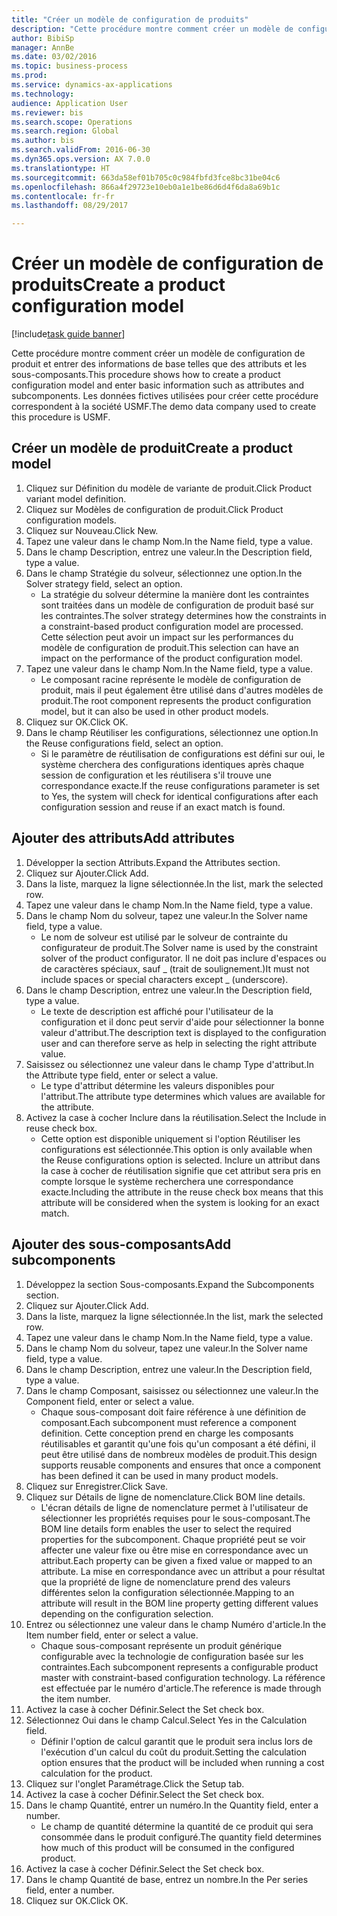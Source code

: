 ```yaml
--- 
title: "Créer un modèle de configuration de produits"
description: "Cette procédure montre comment créer un modèle de configuration de produit et entrer des informations de base telles que des attributs et les sous-composants."
author: BibiSp
manager: AnnBe
ms.date: 03/02/2016
ms.topic: business-process
ms.prod: 
ms.service: dynamics-ax-applications
ms.technology: 
audience: Application User
ms.reviewer: bis
ms.search.scope: Operations
ms.search.region: Global
ms.author: bis
ms.search.validFrom: 2016-06-30
ms.dyn365.ops.version: AX 7.0.0
ms.translationtype: HT
ms.sourcegitcommit: 663da58ef01b705c0c984fbfd3fce8bc31be04c6
ms.openlocfilehash: 866a4f29723e10eb0a1e1be86d6d4f6da8a69b1c
ms.contentlocale: fr-fr
ms.lasthandoff: 08/29/2017

---
```

# <a name="create-a-product-configuration-model"></a><span data-ttu-id="0f2fb-103">Créer un modèle de configuration de produits</span><span class="sxs-lookup"><span data-stu-id="0f2fb-103">Create a product configuration model</span></span>

[!include[task guide banner](../../includes/task-guide-banner.md)]

<span data-ttu-id="0f2fb-104">Cette procédure montre comment créer un modèle de configuration de produit et entrer des informations de base telles que des attributs et les sous-composants.</span><span class="sxs-lookup"><span data-stu-id="0f2fb-104">This procedure shows how to create a product configuration model and enter basic information such as attributes and subcomponents.</span></span> <span data-ttu-id="0f2fb-105">Les données fictives utilisées pour créer cette procédure correspondent à la société USMF.</span><span class="sxs-lookup"><span data-stu-id="0f2fb-105">The demo data company used to create this procedure is USMF.</span></span>


## <a name="create-a-product-model"></a><span data-ttu-id="0f2fb-106">Créer un modèle de produit</span><span class="sxs-lookup"><span data-stu-id="0f2fb-106">Create a product model</span></span>
1. <span data-ttu-id="0f2fb-107">Cliquez sur Définition du modèle de variante de produit.</span><span class="sxs-lookup"><span data-stu-id="0f2fb-107">Click Product variant model definition.</span></span>
2. <span data-ttu-id="0f2fb-108">Cliquez sur Modèles de configuration de produit.</span><span class="sxs-lookup"><span data-stu-id="0f2fb-108">Click Product configuration models.</span></span>
3. <span data-ttu-id="0f2fb-109">Cliquez sur Nouveau.</span><span class="sxs-lookup"><span data-stu-id="0f2fb-109">Click New.</span></span>
4. <span data-ttu-id="0f2fb-110">Tapez une valeur dans le champ Nom.</span><span class="sxs-lookup"><span data-stu-id="0f2fb-110">In the Name field, type a value.</span></span>
5. <span data-ttu-id="0f2fb-111">Dans le champ Description, entrez une valeur.</span><span class="sxs-lookup"><span data-stu-id="0f2fb-111">In the Description field, type a value.</span></span>
6. <span data-ttu-id="0f2fb-112">Dans le champ Stratégie du solveur, sélectionnez une option.</span><span class="sxs-lookup"><span data-stu-id="0f2fb-112">In the Solver strategy field, select an option.</span></span>
    * <span data-ttu-id="0f2fb-113">La stratégie du solveur détermine la manière dont les contraintes sont traitées dans un modèle de configuration de produit basé sur les contraintes.</span><span class="sxs-lookup"><span data-stu-id="0f2fb-113">The solver strategy determines how the constraints in a constraint-based product configuration model are processed.</span></span> <span data-ttu-id="0f2fb-114">Cette sélection peut avoir un impact sur les performances du modèle de configuration de produit.</span><span class="sxs-lookup"><span data-stu-id="0f2fb-114">This selection can have an impact on the performance of the product configuration model.</span></span>  
7. <span data-ttu-id="0f2fb-115">Tapez une valeur dans le champ Nom.</span><span class="sxs-lookup"><span data-stu-id="0f2fb-115">In the Name field, type a value.</span></span>
    * <span data-ttu-id="0f2fb-116">Le composant racine représente le modèle de configuration de produit, mais il peut également être utilisé dans d'autres modèles de produit.</span><span class="sxs-lookup"><span data-stu-id="0f2fb-116">The root component represents the product configuration model, but it can also be used in other product models.</span></span>  
8. <span data-ttu-id="0f2fb-117">Cliquez sur OK.</span><span class="sxs-lookup"><span data-stu-id="0f2fb-117">Click OK.</span></span>
9. <span data-ttu-id="0f2fb-118">Dans le champ Réutiliser les configurations, sélectionnez une option.</span><span class="sxs-lookup"><span data-stu-id="0f2fb-118">In the Reuse configurations field, select an option.</span></span>
    * <span data-ttu-id="0f2fb-119">Si le paramètre de réutilisation de configurations est défini sur oui, le système cherchera des configurations identiques après chaque session de configuration et les réutilisera s'il trouve une correspondance exacte.</span><span class="sxs-lookup"><span data-stu-id="0f2fb-119">If the reuse configurations parameter is set to Yes, the system will check for identical configurations after each configuration session and reuse if an exact match is found.</span></span>  

## <a name="add-attributes"></a><span data-ttu-id="0f2fb-120">Ajouter des attributs</span><span class="sxs-lookup"><span data-stu-id="0f2fb-120">Add attributes</span></span>
1. <span data-ttu-id="0f2fb-121">Développer la section Attributs.</span><span class="sxs-lookup"><span data-stu-id="0f2fb-121">Expand the Attributes section.</span></span>
2. <span data-ttu-id="0f2fb-122">Cliquez sur Ajouter.</span><span class="sxs-lookup"><span data-stu-id="0f2fb-122">Click Add.</span></span>
3. <span data-ttu-id="0f2fb-123">Dans la liste, marquez la ligne sélectionnée.</span><span class="sxs-lookup"><span data-stu-id="0f2fb-123">In the list, mark the selected row.</span></span>
4. <span data-ttu-id="0f2fb-124">Tapez une valeur dans le champ Nom.</span><span class="sxs-lookup"><span data-stu-id="0f2fb-124">In the Name field, type a value.</span></span>
5. <span data-ttu-id="0f2fb-125">Dans le champ Nom du solveur, tapez une valeur.</span><span class="sxs-lookup"><span data-stu-id="0f2fb-125">In the Solver name field, type a value.</span></span>
    * <span data-ttu-id="0f2fb-126">Le nom de solveur est utilisé par le solveur de contrainte du configurateur de produit.</span><span class="sxs-lookup"><span data-stu-id="0f2fb-126">The Solver name is used by the constraint solver of the product configurator.</span></span> <span data-ttu-id="0f2fb-127">Il ne doit pas inclure d'espaces ou de caractères spéciaux, sauf _ (trait de soulignement.)</span><span class="sxs-lookup"><span data-stu-id="0f2fb-127">It must not include spaces or special characters except _ (underscore).</span></span>  
6. <span data-ttu-id="0f2fb-128">Dans le champ Description, entrez une valeur.</span><span class="sxs-lookup"><span data-stu-id="0f2fb-128">In the Description field, type a value.</span></span>
    * <span data-ttu-id="0f2fb-129">Le texte de description est affiché pour l'utilisateur de la configuration et il donc peut servir d'aide pour sélectionner la bonne valeur d'attribut.</span><span class="sxs-lookup"><span data-stu-id="0f2fb-129">The description text is displayed to the configuration user and can therefore serve as help in selecting the right attribute value.</span></span>  
7. <span data-ttu-id="0f2fb-130">Saisissez ou sélectionnez une valeur dans le champ Type d'attribut.</span><span class="sxs-lookup"><span data-stu-id="0f2fb-130">In the Attribute type field, enter or select a value.</span></span>
    * <span data-ttu-id="0f2fb-131">Le type d'attribut détermine les valeurs disponibles pour l'attribut.</span><span class="sxs-lookup"><span data-stu-id="0f2fb-131">The attribute type determines which values are available for the attribute.</span></span>  
8. <span data-ttu-id="0f2fb-132">Activez la case à cocher Inclure dans la réutilisation.</span><span class="sxs-lookup"><span data-stu-id="0f2fb-132">Select the Include in reuse check box.</span></span>
    * <span data-ttu-id="0f2fb-133">Cette option est disponible uniquement si l'option Réutiliser les configurations est sélectionnée.</span><span class="sxs-lookup"><span data-stu-id="0f2fb-133">This option is only available when the Reuse configurations option is selected.</span></span> <span data-ttu-id="0f2fb-134">Inclure un attribut dans la case à cocher de réutilisation signifie que cet attribut sera pris en compte lorsque le système recherchera une correspondance exacte.</span><span class="sxs-lookup"><span data-stu-id="0f2fb-134">Including the attribute in the reuse check box means that this attribute will be considered when the system is looking for an exact match.</span></span>  

## <a name="add-subcomponents"></a><span data-ttu-id="0f2fb-135">Ajouter des sous-composants</span><span class="sxs-lookup"><span data-stu-id="0f2fb-135">Add subcomponents</span></span>
1. <span data-ttu-id="0f2fb-136">Développez la section Sous-composants.</span><span class="sxs-lookup"><span data-stu-id="0f2fb-136">Expand the Subcomponents section.</span></span>
2. <span data-ttu-id="0f2fb-137">Cliquez sur Ajouter.</span><span class="sxs-lookup"><span data-stu-id="0f2fb-137">Click Add.</span></span>
3. <span data-ttu-id="0f2fb-138">Dans la liste, marquez la ligne sélectionnée.</span><span class="sxs-lookup"><span data-stu-id="0f2fb-138">In the list, mark the selected row.</span></span>
4. <span data-ttu-id="0f2fb-139">Tapez une valeur dans le champ Nom.</span><span class="sxs-lookup"><span data-stu-id="0f2fb-139">In the Name field, type a value.</span></span>
5. <span data-ttu-id="0f2fb-140">Dans le champ Nom du solveur, tapez une valeur.</span><span class="sxs-lookup"><span data-stu-id="0f2fb-140">In the Solver name field, type a value.</span></span>
6. <span data-ttu-id="0f2fb-141">Dans le champ Description, entrez une valeur.</span><span class="sxs-lookup"><span data-stu-id="0f2fb-141">In the Description field, type a value.</span></span>
7. <span data-ttu-id="0f2fb-142">Dans le champ Composant, saisissez ou sélectionnez une valeur.</span><span class="sxs-lookup"><span data-stu-id="0f2fb-142">In the Component field, enter or select a value.</span></span>
    * <span data-ttu-id="0f2fb-143">Chaque sous-composant doit faire référence à une définition de composant.</span><span class="sxs-lookup"><span data-stu-id="0f2fb-143">Each subcomponent must reference a component definition.</span></span> <span data-ttu-id="0f2fb-144">Cette conception prend en charge les composants réutilisables et garantit qu'une fois qu'un composant a été défini, il peut être utilisé dans de nombreux modèles de produit.</span><span class="sxs-lookup"><span data-stu-id="0f2fb-144">This design supports reusable components and ensures that once a component has been defined it can be used in many product models.</span></span>  
8. <span data-ttu-id="0f2fb-145">Cliquez sur Enregistrer.</span><span class="sxs-lookup"><span data-stu-id="0f2fb-145">Click Save.</span></span>
9. <span data-ttu-id="0f2fb-146">Cliquez sur Détails de ligne de nomenclature.</span><span class="sxs-lookup"><span data-stu-id="0f2fb-146">Click BOM line details.</span></span>
    * <span data-ttu-id="0f2fb-147">L'écran détails de ligne de nomenclature permet à l'utilisateur de sélectionner les propriétés requises pour le sous-composant.</span><span class="sxs-lookup"><span data-stu-id="0f2fb-147">The BOM line details form enables the user to select the required properties for the subcomponent.</span></span> <span data-ttu-id="0f2fb-148">Chaque propriété peut se voir affecter une valeur fixe ou être mise en correspondance avec un attribut.</span><span class="sxs-lookup"><span data-stu-id="0f2fb-148">Each property can be given a fixed value or mapped to an attribute.</span></span> <span data-ttu-id="0f2fb-149">La mise en correspondance avec un attribut a pour résultat que la propriété de ligne de nomenclature prend des valeurs différentes selon la configuration sélectionnée.</span><span class="sxs-lookup"><span data-stu-id="0f2fb-149">Mapping to an attribute will result in the BOM line property getting different values depending on the configuration selection.</span></span>  
10. <span data-ttu-id="0f2fb-150">Entrez ou sélectionnez une valeur dans le champ Numéro d'article.</span><span class="sxs-lookup"><span data-stu-id="0f2fb-150">In the Item number field, enter or select a value.</span></span>
    * <span data-ttu-id="0f2fb-151">Chaque sous-composant représente un produit générique configurable avec la technologie de configuration basée sur les contraintes.</span><span class="sxs-lookup"><span data-stu-id="0f2fb-151">Each subcomponent represents a configurable product master with constraint-based configuration technology.</span></span> <span data-ttu-id="0f2fb-152">La référence est effectuée par le numéro d'article.</span><span class="sxs-lookup"><span data-stu-id="0f2fb-152">The reference is made through the item number.</span></span>  
11. <span data-ttu-id="0f2fb-153">Activez la case à cocher Définir.</span><span class="sxs-lookup"><span data-stu-id="0f2fb-153">Select the Set check box.</span></span>
12. <span data-ttu-id="0f2fb-154">Sélectionnez Oui dans le champ Calcul.</span><span class="sxs-lookup"><span data-stu-id="0f2fb-154">Select Yes in the Calculation field.</span></span>
    * <span data-ttu-id="0f2fb-155">Définir l'option de calcul garantit que le produit sera inclus lors de l'exécution d'un calcul du coût du produit.</span><span class="sxs-lookup"><span data-stu-id="0f2fb-155">Setting the calculation option ensures that the product will be included when running a cost calculation for the product.</span></span>  
13. <span data-ttu-id="0f2fb-156">Cliquez sur l'onglet Paramétrage.</span><span class="sxs-lookup"><span data-stu-id="0f2fb-156">Click the Setup tab.</span></span>
14. <span data-ttu-id="0f2fb-157">Activez la case à cocher Définir.</span><span class="sxs-lookup"><span data-stu-id="0f2fb-157">Select the Set check box.</span></span>
15. <span data-ttu-id="0f2fb-158">Dans le champ Quantité, entrer un numéro.</span><span class="sxs-lookup"><span data-stu-id="0f2fb-158">In the Quantity field, enter a number.</span></span>
    * <span data-ttu-id="0f2fb-159">Le champ de quantité détermine la quantité de ce produit qui sera consommée dans le produit configuré.</span><span class="sxs-lookup"><span data-stu-id="0f2fb-159">The quantity field determines how much of this product will be consumed in the configured product.</span></span>  
16. <span data-ttu-id="0f2fb-160">Activez la case à cocher Définir.</span><span class="sxs-lookup"><span data-stu-id="0f2fb-160">Select the Set check box.</span></span>
17. <span data-ttu-id="0f2fb-161">Dans le champ Quantité de base, entrez un nombre.</span><span class="sxs-lookup"><span data-stu-id="0f2fb-161">In the Per series field, enter a number.</span></span>
18. <span data-ttu-id="0f2fb-162">Cliquez sur OK.</span><span class="sxs-lookup"><span data-stu-id="0f2fb-162">Click OK.</span></span>


